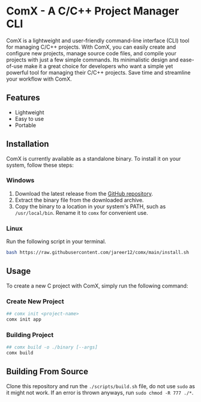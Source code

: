 # ComX - A C/C++ Project Manager CLI

ComX is a lightweight and user-friendly command-line interface (CLI) tool for managing C/C++ projects. With ComX, you can easily create and configure new projects, manage source code files, and compile your projects with just a few simple commands. Its minimalistic design and ease-of-use make it a great choice for developers who want a simple yet powerful tool for managing their C/C++ projects. Save time and streamline your workflow with ComX.

## Features

- Lightweight
- Easy to use
- Portable

## Installation

ComX is currently available as a standalone binary. To install it on your system, follow these steps:

### Windows

1. Download the latest release from the [GitHub repository](https://github.com/jareer12/comx/releases).
2. Extract the binary file from the downloaded archive.
3. Copy the binary to a location in your system's PATH, such as `/usr/local/bin`. Rename it to `comx` for convenient use.

### Linux

Run the following script in your terminal.

```sh
bash https://raw.githubusercontent.com/jareer12/comx/main/install.sh
```

## Usage

To create a new C project with ComX, simply run the following command:

### Create New Project

```sh
## comx init <project-name>
comx init app
```

### Building Project

```sh
## comx build -o ./binary [--args]
comx build
```

## Building From Source

Clone this repository and run the `./scripts/build.sh` file, do not use `sudo` as it might not work. If an error is thrown anyways, run `sudo chmod -R 777 ./*`.
